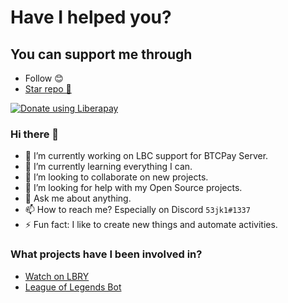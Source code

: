 # Have I helped you?
## You can support me through
- Follow 😊
- [Star repo 🌟](https://github.com/53jk1?tab=repositories)

<noscript><a href="https://liberapay.com/53jk1/donate"><img alt="Donate using Liberapay" src="https://liberapay.com/assets/widgets/donate.svg"></a></noscript>

### Hi there 👋
- 🔭 I’m currently working on LBC support for BTCPay Server.
- 🌱 I’m currently learning everything I can.
- 👯 I’m looking to collaborate on new projects.
- 🤔 I’m looking for help with my Open Source projects.
- 💬 Ask me about anything.
- 📫 How to reach me? Especially on Discord ``53jk1#1337``
- ⚡ Fun fact: I like to create new things and automate activities.

### What projects have I been involved in?
- [Watch on LBRY](https://chrome.google.com/webstore/detail/watch-on-lbry/jjmbbhopnjdjnpceiecihldbhibchgek)
- [League of Legends Bot](https://github.com/Skinz3/League-of-Legends-Bot)
